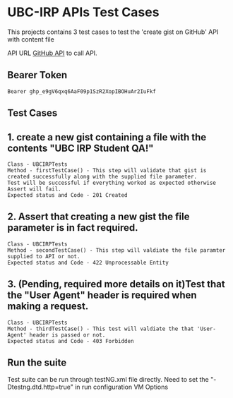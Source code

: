 # UBC-IRP APIs Test Cases

This projects contains 3 test cases to test the 'create gist on GitHub' API with content file

API URL [GitHub API](https://api.github.com/gists) to call API.

## Bearer Token
```
Bearer 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
```

## Test Cases

## 1. create a new gist containing a file with the contents "UBC IRP Student QA!"
```
Class - UBCIRPTests
Method - firstTestCase() - This step will validate that gist is created successfully along with the supplied file parameter.
Test will be successful if everything worked as expected otherwise Assert will fail.
Expected status and Code - 201 Created
```
## 2. Assert that creating a new gist the file parameter is in fact required.
```
Class - UBCIRPTests
Method - secondTestCase() - This step will valdiate the file paramter supplied to API or not.
Expected status and Code - 422 Unprocessable Entity
```
## 3. (Pending, required more details on it)Test that the "User Agent" header is required when making a request.
```
Class - UBCIRPTests
Method - thirdTestCase() - This test will valdiate the that 'User-Agent' header is passed or not.
Expected status and Code - 403 Forbidden
```

## Run the suite
Test suite can be run through testNG.xml file directly.
Need to set the "-Dtestng.dtd.http=true" in run configuration VM Options